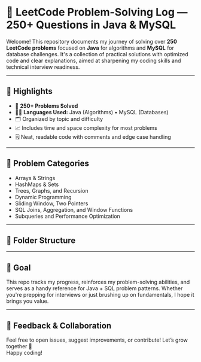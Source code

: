 # 🚀 LeetCode Problem-Solving Log — 250+ Questions in Java & MySQL

Welcome! This repository documents my journey of solving over **250 LeetCode problems** focused on **Java** for algorithms and **MySQL** for database challenges. It's a collection of practical solutions with optimized code and clear explanations, aimed at sharpening my coding skills and technical interview readiness.

---

## 📌 Highlights

- 🔢 **250+ Problems Solved**
- 🧑‍💻 **Languages Used:** Java (Algorithms) • MySQL (Databases)
- 🗂️ Organized by topic and difficulty
- 📈 Includes time and space complexity for most problems
- 🗒️ Neat, readable code with comments and edge case handling

---

## 🧠 Problem Categories

- Arrays & Strings  
- HashMaps & Sets  
- Trees, Graphs, and Recursion  
- Dynamic Programming  
- Sliding Window, Two Pointers  
- SQL Joins, Aggregation, and Window Functions  
- Subqueries and Performance Optimization  

---

## 📁 Folder Structure

---

## 🎯 Goal

This repo tracks my progress, reinforces my problem-solving abilities, and serves as a handy reference for Java + SQL problem patterns. Whether you're prepping for interviews or just brushing up on fundamentals, I hope it brings you value.

---

## 💬 Feedback & Collaboration

Feel free to open issues, suggest improvements, or contribute! Let’s grow together 🚀  
Happy coding!
